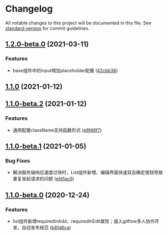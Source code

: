 # Changelog

All notable changes to this project will be documented in this file. See [standard-version](https://github.com/conventional-changelog/standard-version) for commit guidelines.

## [1.2.0-beta.0](https://gitlab.vmic.xyz///compare/v1.1.0-beta.2...v1.2.0-beta.0) (2021-03-11)


### Features

* base组件中的input增加placeholder配置 ([42cbb36](https://gitlab.vmic.xyz///commit/42cbb36c5a7d9129603f8f530f54e74557abf56e))

## [1.1.0](https://gitlab.vmic.xyz///compare/v1.1.0-beta.2...v1.1.0) (2021-01-12)

## [1.1.0-beta.2](https://gitlab.vmic.xyz///compare/v1.1.0-beta.1...v1.1.0-beta.2) (2021-01-12)


### Features

* 通用配置className支持函数形式 ([e8f46f7](https://gitlab.vmic.xyz///commit/e8f46f736b355079972ea81d3fec9b01092a9af6))

## [1.1.0-beta.1](https://gitlab.vmic.xyz///compare/v1.1.0-beta.0...v1.1.0-beta.1) (2021-01-05)


### Bug Fixes

* 解决服务端响应速度过快时，List组件新增、编辑界面快速双击确定按钮导致重复发起请求的问题 ([efd1ac0](https://gitlab.vmic.xyz///commit/efd1ac0717ca4375152821073e2ed3bf87db23cf))

## [1.1.0-beta.0](https://gitlab.vmic.xyz///compare/v1.0.3...v1.1.0-beta.0) (2020-12-24)


### Features

* list组件新增requiredInAdd、requiredInEdit属性；接入gitflow多人协作开发、自动发布规范 ([b81d6ca](https://gitlab.vmic.xyz///commit/b81d6ca17d3f52a21c9cff513796d9e83c1baa4a))
